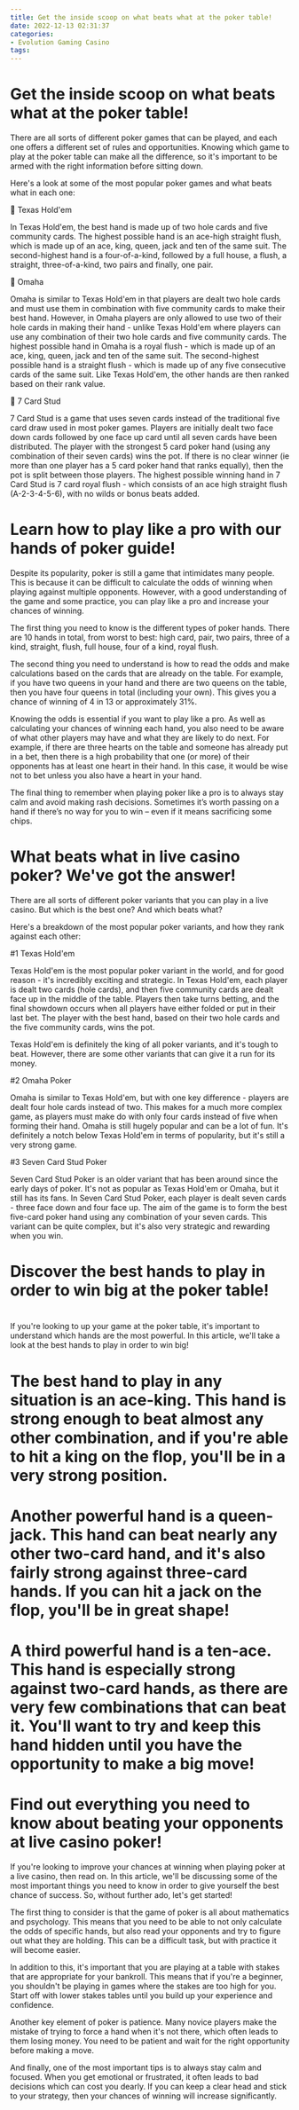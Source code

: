 ```yaml
---
title: Get the inside scoop on what beats what at the poker table!
date: 2022-12-13 02:31:37
categories:
- Evolution Gaming Casino
tags:
---
```



#  Get the inside scoop on what beats what at the poker table!

There are all sorts of different poker games that can be played, and each one offers a different set of rules and opportunities. Knowing which game to play at the poker table can make all the difference, so it's important to be armed with the right information before sitting down.

Here's a look at some of the most popular poker games and what beats what in each one:

🎲 Texas Hold'em

In Texas Hold'em, the best hand is made up of two hole cards and five community cards. The highest possible hand is an ace-high straight flush, which is made up of an ace, king, queen, jack and ten of the same suit. The second-highest hand is a four-of-a-kind, followed by a full house, a flush, a straight, three-of-a-kind, two pairs and finally, one pair.

🎲 Omaha

Omaha is similar to Texas Hold'em in that players are dealt two hole cards and must use them in combination with five community cards to make their best hand. However, in Omaha players are only allowed to use two of their hole cards in making their hand - unlike Texas Hold'em where players can use any combination of their two hole cards and five community cards. The highest possible hand in Omaha is a royal flush - which is made up of an ace, king, queen, jack and ten of the same suit. The second-highest possible hand is a straight flush - which is made up of any five consecutive cards of the same suit. Like Texas Hold'em, the other hands are then ranked based on their rank value.

🎲 7 Card Stud

7 Card Stud is a game that uses seven cards instead of the traditional five card draw used in most poker games. Players are initially dealt two face down cards followed by one face up card until all seven cards have been distributed. The player with the strongest 5 card poker hand (using any combination of their seven cards) wins the pot. If there is no clear winner (ie more than one player has a 5 card poker hand that ranks equally), then the pot is split between those players. The highest possible winning hand in 7 Card Stud is 7 card royal flush - which consists of an ace high straight flush (A-2-3-4-5-6), with no wilds or bonus beats added.

#  Learn how to play like a pro with our hands of poker guide!

Despite its popularity, poker is still a game that intimidates many people. This is because it can be difficult to calculate the odds of winning when playing against multiple opponents. However, with a good understanding of the game and some practice, you can play like a pro and increase your chances of winning.

The first thing you need to know is the different types of poker hands. There are 10 hands in total, from worst to best: high card, pair, two pairs, three of a kind, straight, flush, full house, four of a kind, royal flush.

The second thing you need to understand is how to read the odds and make calculations based on the cards that are already on the table. For example, if you have two queens in your hand and there are two queens on the table, then you have four queens in total (including your own). This gives you a chance of winning of 4 in 13 or approximately 31%.

Knowing the odds is essential if you want to play like a pro. As well as calculating your chances of winning each hand, you also need to be aware of what other players may have and what they are likely to do next. For example, if there are three hearts on the table and someone has already put in a bet, then there is a high probability that one (or more) of their opponents has at least one heart in their hand. In this case, it would be wise not to bet unless you also have a heart in your hand.

The final thing to remember when playing poker like a pro is to always stay calm and avoid making rash decisions. Sometimes it’s worth passing on a hand if there’s no way for you to win – even if it means sacrificing some chips.

#  What beats what in live casino poker? We've got the answer!

There are all sorts of different poker variants that you can play in a live casino. But which is the best one? And which beats what?

Here's a breakdown of the most popular poker variants, and how they rank against each other:

#1 Texas Hold'em

Texas Hold'em is the most popular poker variant in the world, and for good reason - it's incredibly exciting and strategic. In Texas Hold'em, each player is dealt two cards (hole cards), and then five community cards are dealt face up in the middle of the table. Players then take turns betting, and the final showdown occurs when all players have either folded or put in their last bet. The player with the best hand, based on their two hole cards and the five community cards, wins the pot.

Texas Hold'em is definitely the king of all poker variants, and it's tough to beat. However, there are some other variants that can give it a run for its money.

#2 Omaha Poker

Omaha is similar to Texas Hold'em, but with one key difference - players are dealt four hole cards instead of two. This makes for a much more complex game, as players must make do with only four cards instead of five when forming their hand. Omaha is still hugely popular and can be a lot of fun. It's definitely a notch below Texas Hold'em in terms of popularity, but it's still a very strong game.

#3 Seven Card Stud Poker

Seven Card Stud Poker is an older variant that has been around since the early days of poker. It's not as popular as Texas Hold'em or Omaha, but it still has its fans. In Seven Card Stud Poker, each player is dealt seven cards - three face down and four face up. The aim of the game is to form the best five-card poker hand using any combination of your seven cards. This variant can be quite complex, but it's also very strategic and rewarding when you win.

#   Discover the best hands to play in order to win big at the poker table!

#
  If you're looking to up your game at the poker table, it's important to understand which hands are the most powerful. In this article, we'll take a look at the best hands to play in order to win big!

#   The best hand to play in any situation is an ace-king. This hand is strong enough to beat almost any other combination, and if you're able to hit a king on the flop, you'll be in a very strong position.

#   Another powerful hand is a queen-jack. This hand can beat nearly any other two-card hand, and it's also fairly strong against three-card hands. If you can hit a jack on the flop, you'll be in great shape!

#   A third powerful hand is a ten-ace. This hand is especially strong against two-card hands, as there are very few combinations that can beat it. You'll want to try and keep this hand hidden until you have the opportunity to make a big move!

#  Find out everything you need to know about beating your opponents at live casino poker!

If you're looking to improve your chances at winning when playing poker at a live casino, then read on. In this article, we'll be discussing some of the most important things you need to know in order to give yourself the best chance of success. So, without further ado, let's get started!

The first thing to consider is that the game of poker is all about mathematics and psychology. This means that you need to be able to not only calculate the odds of specific hands, but also read your opponents and try to figure out what they are holding. This can be a difficult task, but with practice it will become easier.

In addition to this, it's important that you are playing at a table with stakes that are appropriate for your bankroll. This means that if you're a beginner, you shouldn't be playing in games where the stakes are too high for you. Start off with lower stakes tables until you build up your experience and confidence.

Another key element of poker is patience. Many novice players make the mistake of trying to force a hand when it's not there, which often leads to them losing money. You need to be patient and wait for the right opportunity before making a move.

And finally, one of the most important tips is to always stay calm and focused. When you get emotional or frustrated, it often leads to bad decisions which can cost you dearly. If you can keep a clear head and stick to your strategy, then your chances of winning will increase significantly.